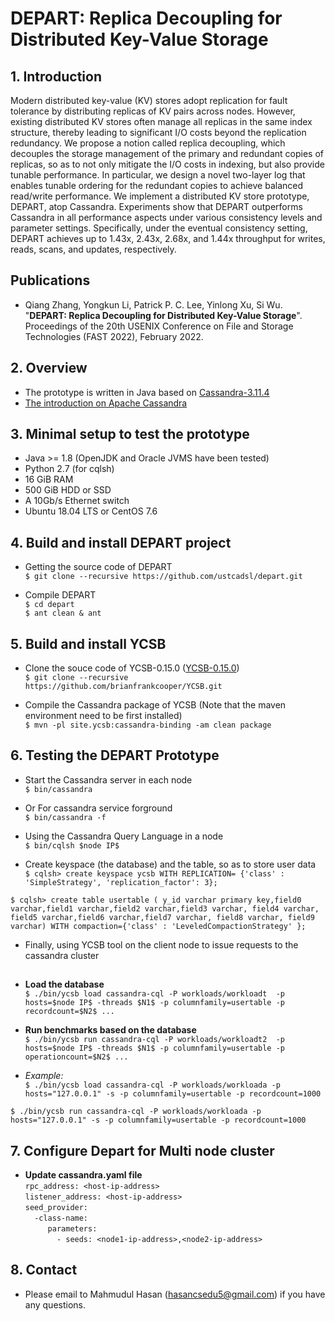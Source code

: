 # DEPART: Replica Decoupling for Distributed Key-Value Storage

## 1. Introduction
  Modern distributed key-value (KV) stores adopt replication for fault tolerance by distributing replicas of KV pairs across nodes. However, existing distributed KV stores often manage all replicas in the same index structure, thereby leading to significant I/O costs beyond the replication redundancy. We propose a notion called replica decoupling, which decouples the storage management of the primary and redundant copies of replicas, so as to not only mitigate the I/O costs in indexing, but also provide tunable performance. In particular, we design a novel two-layer log that enables tunable ordering for the redundant copies to achieve balanced read/write performance. We implement a distributed KV store prototype, DEPART, atop Cassandra. Experiments show that DEPART outperforms Cassandra in all performance aspects under various consistency levels and parameter settings. Specifically, under the eventual consistency setting, DEPART achieves up to 1.43x, 2.43x, 2.68x, and 1.44x throughput for writes, reads, scans, and updates, respectively.

## Publications
* Qiang Zhang, Yongkun Li, Patrick P. C. Lee, Yinlong Xu, Si Wu. "**DEPART: Replica Decoupling for Distributed Key-Value Storage**". Proceedings of the 20th USENIX Conference on File and Storage Technologies (FAST 2022), February 2022.


## 2. Overview
* The prototype is written in Java based on [Cassandra-3.11.4](https://github.com/zhangqiangUSTC/cassandra-3.11.4)
* [The introduction on Apache Cassandra](https://docs.datastax.com/en/landing_page/doc/landing_page/cassandra.html)


## 3. Minimal setup to test the prototype
* Java >= 1.8 (OpenJDK and Oracle JVMS have been tested)
* Python 2.7 (for cqlsh)
* 16 GiB RAM
* 500 GiB HDD or SSD
* A 10Gb/s Ethernet switch
* Ubuntu 18.04 LTS or CentOS 7.6


## 4. Build and install DEPART project
* Getting the source code of DEPART  
`$ git clone --recursive https://github.com/ustcadsl/depart.git`

* Compile DEPART  
`$ cd depart`  
`$ ant clean & ant`  


## 5. Build and install YCSB
* Clone the souce code of YCSB-0.15.0 ([YCSB-0.15.0](https://github.com/brianfrankcooper/YCSB))  
`$ git clone --recursive https://github.com/brianfrankcooper/YCSB.git`  

* Compile the Cassandra package of YCSB  (Note that the maven environment need to be first installed)  
`$ mvn -pl site.ycsb:cassandra-binding -am clean package`  



## 6. Testing the DEPART Prototype  
* Start the Cassandra server in each node  
`$ bin/cassandra`  
* Or For cassandra service forground  
`$ bin/cassandra -f`  

* Using the Cassandra Query Language in a node  
`$ bin/cqlsh $node IP$`  

* Create keyspace (the database) and the table, so as to store user data  
`$ cqlsh> create keyspace ycsb WITH REPLICATION= {'class' : 'SimpleStrategy', 'replication_factor': 3};`  

`$ cqlsh> create table usertable ( y_id varchar primary key,field0 varchar,field1 varchar,field2 varchar,field3 varchar, field4 varchar, field5 varchar,field6 varchar,field7 varchar, field8 varchar, field9 varchar) WITH compaction={'class' : 'LeveledCompactionStrategy' };`  

* Finally, using YCSB tool on the client node to issue requests to the cassandra cluster  
##
* **Load the database**  
`$ ./bin/ycsb load cassandra-cql -P workloads/workloadt  -p hosts=$node IP$ -threads $N1$ -p columnfamily=usertable -p recordcount=$N2$ ...`

* **Run benchmarks based on the database**  
`$ ./bin/ycsb run cassandra-cql -P workloads/workloadt2  -p hosts=$node IP$ -threads $N1$ -p columnfamily=usertable -p operationcount=$N2$ ...`  
* *Example:*  
`$ ./bin/ycsb load cassandra-cql -P workloads/workloada -p hosts="127.0.0.1" -s -p columnfamily=usertable -p recordcount=1000`

`$ ./bin/ycsb run cassandra-cql -P workloads/workloada -p hosts="127.0.0.1" -s -p columnfamily=usertable -p recordcount=1000`  

## 7. Configure Depart for Multi node cluster  
* **Update cassandra.yaml file**  
`rpc_address: <host-ip-address>`  
`listener_address: <host-ip-address>`  
`seed_provider:`  
`  -class-name:`  
`     parameters:`  
`       - seeds: <node1-ip-address>,<node2-ip-address>`  

## 8. Contact  
* Please email to Mahmudul Hasan (hasancsedu5@gmail.com) if you have any questions.
